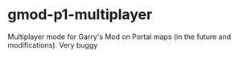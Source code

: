 # gmod-p1-multiplayer
Multiplayer mode for Garry's Mod on Portal maps (in the future and modifications). Very buggy

